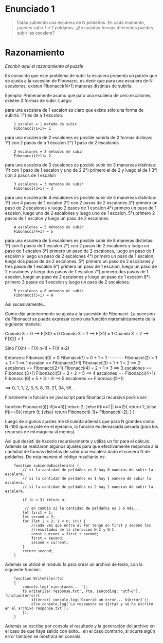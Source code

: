 # Enunciado 1

> Estás subiendo una escalera de N peldaños. En cada momento, puedes subir 1 o 2 peldaños. ¿En cuántas formas diferentes puedes subir las escalera?

# Razonamiento

_Escribir aquí el razonamiento al puzzle_

Es conocido que este problema de subir la escalera presenta un patrón que se ajusta a la sucesión de Fibonacci, es decir que para una escalera de N escalones, existen Fibonacci(N+1) maneras distintas de subirla.

Ejemplo:
 Primeramente asumo que para una escalera de cero escalones, existen 0 formas de subir. Luego:

 para una escalera de 1 escalon es claro que existe sólo una forma de subirla:
   1°) es de a 1 escalon.

        1 escalon = 1 metodo de subir
        Fibonacci(1+1)= 1

 para una escalera de 2 escalones es posible subirla de 2 formas distinas:
   1°) con 2 pasos de a 1 escalon
   2°) 1 paso de 2 escalones

        2 escalones = 2 metodos de subir
        Fibonacci(2+1)= 2
 
 para una escalera de 3 escalones es posible subir de 3 manereas distintas:
    1°) con 1 paso de 1 escalon y uno de 2
    2°) primero el de 2 y luego el de 1
    3°) con 3 pasos de 1 escalon  

        3 escalones = 3 metodos de subir
        Fibonacci(3+1) = 3

para una escalera de 4 escalones es posible subir de 5 manereas distintas:
    1°) con 4 pasos de 1 escalon
    2°) con 2 pasos de 2 escalones
    3°) primero un paso de 2 escalones y luego 2 pasos de 1 escalon
    4°) primero un paso de 1 escalon, luego uno de 2 escalones y luego uno de 1 escalon.
    5°) primero 2 pasos de 1 escalon y luego un paso de 2 escalones. 

        4 escalones = 5 metodos de subir
        Fibonacci(4+1) = 5

para una escalera de 5 escalones es posible subir de 8 maneras distintas:
    1°) con 5 pasos de 1 escalon
    2°) con 2 pasos de 2 escalones y luego un paso de 1 escalon
    3°) primero un paso de 2 escalones, luego un paso de 1 escalon y luego un paso de 2 escalones
    4°) primero un paso de 1 escalon, luego dos pasos de de 2 escalones.
    5°) primero un paso de 2 escalones y tres pasos de 1 escalon
    6°) primero un paso de 1 escalon, luego un paso de 2 escalones y luego dos pasos de 1 escalon
    7°) primero dos pasos de 1 escalon, luego un paso de 2 escalones y luego un paso de 1 escalon
    8°) primero 3 pasos de 1 escalon y luego un paso de 2 escalones.

        5 escalones = 8 metodos de subir
        Fibonacci(5+1) = 8

Así sucesivamente...

Como dije anteriormente se ajusta a la sucesión de Fibonacci. La sucesión de Fibonacci se puede expresar como una función matemáticamente de la siguiente manera:

  Cuando X = 0 --> F(X0) = 0
  Cuando X = 1 --> F(X1) = 1
  Cuando X = 2 --> F(X2) = 1

  Sino             F(Xn) = F(X n-1) + F(X n-2)

  
  Entonces:       Fibonacci(0) = 0
                  Fibonacci(1) = 0 + 1 = 1  -------- 
                  Fibonacci(2) = 1 + 1 = 1   ==>    1 escalon ==   Fibonacci(1+1)
                  Fibonacci(3) = 1 + 1 = 2   ==>    2 escalones == Fibonacci(2+1)
                  Fibonacci(4) = 2 + 1 = 3   ==>    3 escalones == Fibonacci(3+1)
                  Fibonacci(5) = 3 + 2 = 5   ==>    4 escalones == Fibonacci(4+1)
                  Fibonacci(6) = 5 + 3 = 8   ==>    5 escalones == Fibonacci(5+1)
    
==>    0, 1, 1, 2, 3, 5, 8, 13, 21, 34, 55...

Finalmente la función en javascript para fibonacci recursiva podría ser: 

function Fibonacci(i){
    if(i==3){
        return 2;
    }else if(i==1 || i==2){
        return 1;
    }else if(i==0){
        return 0;
    }else{
        return Fibonacci(i-1)+ Fibonacci(i-2);
    }
}

Luego de algunos ajustes me di cuenta además que para N grandes como N=100 que se pide en el ejercicio, la función es demasiada pesada (para los recursos de mi máquina al menos).

Así que desistí de hacerlo recursivamente y utilizé un for para el cálculo. 
Además se realizaron algunos ajustes para que efectivamente responda a la cantidad de formas distintas de subir una escalera dado el número N de peldaños.
De esta manera el código resultante es:

        function subiendoEscalera(n) {
            // si la cantidad de peldaños es 0 hay 0 maneras de subir la escalera.
            // si la cantidad de peldaños es 1 hay 1 manera de subir la escalera.
            // si la cantidad de peldaños es 2 hay 2 maneras de subir la escalera.

            if (n < 3) return n;

             // en cambio si la cantidad de peldaños es 3 o más...
            let first = 1;
            let second = 2;
            for (let i = 2; i < n; i++) {  
                //cada vez que entra al for tengo en first y second los 
                //resultados de la iteración N-2 y N-1 
                const current = first + second;
                first = second;
                second = current;
            }
            return second;
        }

Además se utilicé el módulo fs para crear un archivo de texto, con la siguiente función:

        function WriteFile(rta) 
        {
            console.log(`ejecutando... `);
            fs.writeFile('response.txt', rta, {encoding: "utf-8"}, function(error){
                if(error) console.log(`Ocurrió un error... ${error}`);
                else console.log(`La respuesta es ${rta} y se ha escrito en el archivo response.txt`);
            });
        }

Además se escribe por consola el resultado y la generación del archivo en el caso de que haya salido con éxito... en el caso contrario, si ocurre algún error también se mostrará en consola.


